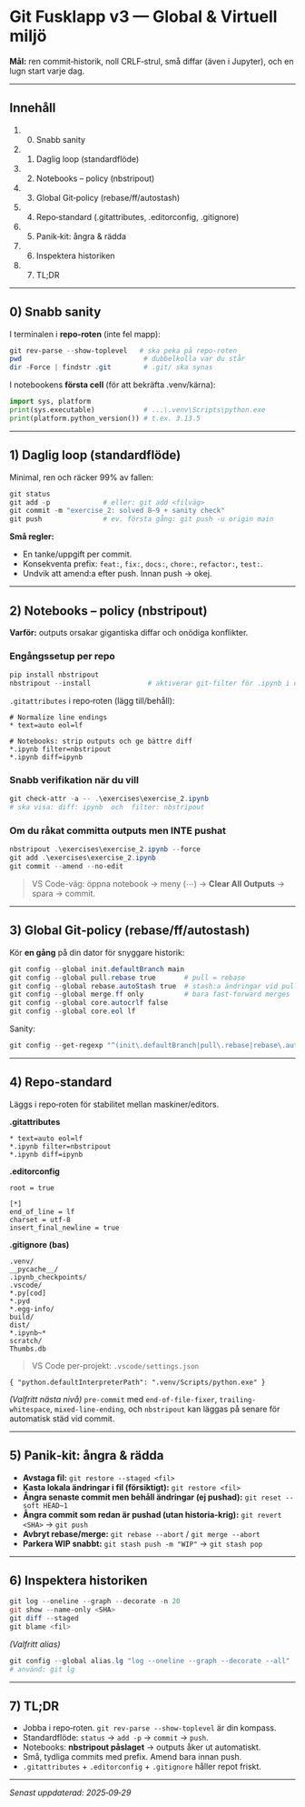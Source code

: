 # Git Fusklapp v3 — Global & Virtuell miljö

**Mål:** ren commit‑historik, noll CRLF‑strul, små diffar (även i Jupyter), och en lugn start varje dag.

---

## Innehåll
1. 0) Snabb sanity
2. 1) Daglig loop (standardflöde)
3. 2) Notebooks – policy (nbstripout)
4. 3) Global Git‑policy (rebase/ff/autostash)
5. 4) Repo‑standard (.gitattributes, .editorconfig, .gitignore)
6. 5) Panik‑kit: ångra & rädda
7. 6) Inspektera historiken
8. 7) TL;DR

---

## 0) Snabb sanity
I terminalen i **repo‑roten** (inte fel mapp):

```powershell
git rev-parse --show-toplevel   # ska peka på repo-roten
pwd                              # dubbelkolla var du står
dir -Force | findstr .git        # .git/ ska synas
```

I notebookens **första cell** (för att bekräfta .venv/kärna):

```python
import sys, platform
print(sys.executable)            # ...\.venv\Scripts\python.exe
print(platform.python_version()) # t.ex. 3.13.5
```

---

## 1) Daglig loop (standardflöde)
Minimal, ren och räcker 99% av fallen:

```powershell
git status
git add -p             # eller: git add <filväg>
git commit -m "exercise_2: solved 8–9 + sanity check"
git push               # ev. första gång: git push -u origin main
```

**Små regler:**
- En tanke/uppgift per commit.
- Konsekventa prefix: `feat:`, `fix:`, `docs:`, `chore:`, `refactor:`, `test:`.
- Undvik att amend:a efter push. Innan push → okej.

---

## 2) Notebooks – policy (nbstripout)
**Varför:** outputs orsakar gigantiska diffar och onödiga konflikter.

### Engångssetup per repo
```powershell
pip install nbstripout
nbstripout --install              # aktiverar git-filter för .ipynb i detta repo
```

`.gitattributes` i repo‑roten (lägg till/behåll):
```
# Normalize line endings
* text=auto eol=lf

# Notebooks: strip outputs och ge bättre diff
*.ipynb filter=nbstripout
*.ipynb diff=ipynb
```

### Snabb verifikation när du vill
```powershell
git check-attr -a -- .\exercises\exercise_2.ipynb
# ska visa: diff: ipynb  och  filter: nbstripout
```

### Om du råkat committa outputs men INTE pushat
```powershell
nbstripout .\exercises\exercise_2.ipynb --force
git add .\exercises\exercise_2.ipynb
git commit --amend --no-edit
```

> VS Code-väg: öppna notebook → meny (⋯) → **Clear All Outputs** → spara → commit.

---

## 3) Global Git‑policy (rebase/ff/autostash)
Kör **en gång** på din dator för snyggare historik:

```powershell
git config --global init.defaultBranch main
git config --global pull.rebase true       # pull = rebase
git config --global rebase.autoStash true  # stash:a ändringar vid pull
git config --global merge.ff only          # bara fast-forward merges
git config --global core.autocrlf false
git config --global core.eol lf
```

Sanity:
```powershell
git config --get-regexp "^(init\.defaultBranch|pull\.rebase|rebase\.autoStash|merge\.ff|core\.auto|core\.eol)"
```

---

## 4) Repo‑standard
Läggs i repo‑roten för stabilitet mellan maskiner/editors.

**.gitattributes**
```
* text=auto eol=lf
*.ipynb filter=nbstripout
*.ipynb diff=ipynb
```

**.editorconfig**
```
root = true

[*]
end_of_line = lf
charset = utf-8
insert_final_newline = true
```

**.gitignore (bas)**
```
.venv/
__pycache__/
.ipynb_checkpoints/
.vscode/
*.py[cod]
*.pyd
*.egg-info/
build/
dist/
*.ipynb~*
scratch/
Thumbs.db
```

> VS Code per-projekt: `.vscode/settings.json`
```
{ "python.defaultInterpreterPath": ".venv/Scripts/python.exe" }
```

*(Valfritt nästa nivå)* `pre-commit` med `end-of-file-fixer`, `trailing-whitespace`, `mixed-line-ending`, och `nbstripout` kan läggas på senare för automatisk städ vid commit.

---

## 5) Panik‑kit: ångra & rädda
- **Avstaga fil:** `git restore --staged <fil>`
- **Kasta lokala ändringar i fil (försiktigt):** `git restore <fil>`
- **Ångra senaste commit men behåll ändringar (ej pushad):** `git reset --soft HEAD~1`
- **Ångra commit som redan är pushad (utan historia-krig):** `git revert <SHA>` → `git push`
- **Avbryt rebase/merge:** `git rebase --abort` / `git merge --abort`
- **Parkera WIP snabbt:** `git stash push -m "WIP"` → `git stash pop`

---

## 6) Inspektera historiken
```powershell
git log --oneline --graph --decorate -n 20
git show --name-only <SHA>
git diff --staged
git blame <fil>
```

*(Valfritt alias)*
```powershell
git config --global alias.lg "log --oneline --graph --decorate --all"
# använd: git lg
```

---

## 7) TL;DR
- Jobba i repo‑roten. `git rev-parse --show-toplevel` är din kompass.
- Standardflöde: `status` → `add -p` → `commit` → `push`.
- Notebooks: **nbstripout påslaget** → outputs åker ut automatiskt.
- Små, tydliga commits med prefix. Amend bara innan push.
- `.gitattributes` + `.editorconfig` + `.gitignore` håller repot friskt.

---

_Senast uppdaterad: 2025‑09‑29_
